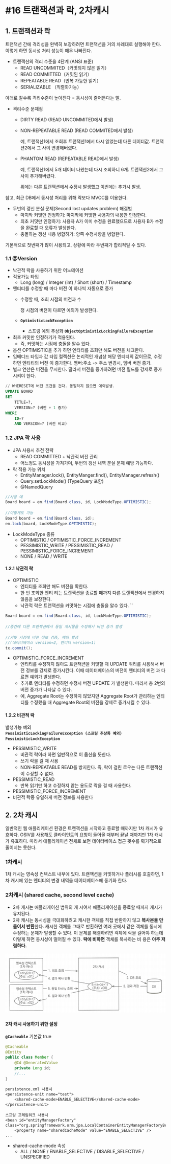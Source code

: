 # \#16 트랜잭션과 락, 2차캐시

## 1. 트랜잭션과 락 

트랜잭션 간에 격리성을 완벽히 보장하려면 트랜잭션을 거의 차례대로 실행해야 한다. 이렇게 하면 동시성 처리 성능이 매우 나빠진다.

* 트랜잭션의 격리 수준을 4단계 \(ANSI 표준\)
  * READ UNCOMMITED（커밋되지 않은 읽기）
  * READ COMMITTED（커밋된 읽기）
  * REPEATABLE READ（반복 가능한 읽기）
  * SERIALIZABLE （직렬화가능）

아래로 갈수록 격리수준이 높아진다 = 동시성이 줄어든다는 말.

* 격리수준 문제점 
  * DIRTY READ \(READ UNCOMMITED에서 발생\)
  * NON-REPEATABLE READ \(READ COMMITED에서 발생\)

    예, 트랜잭션1에서 조회후 트랜잭션1에서 다시 읽었는데 다른 데이터값. 트랜잭션2에서 그 사이 변경해버렸다.

  * PHANTOM READ \(REPEATABLE READ에서 발생\)

    예, 트랜잭션1에서 5개 데이터 나왔는데 다시 조회하니 6개. 트랜잭션2에서 그사이 추가해버렸다.

    위에는 다른 트랜잭션에서 수정시 발생했고 이번에는 추가시 발생.

참고, 최근 DB에서 동시성 처리를 위해 락보다 MVCC를 이용한다.

* 두번의 갱신 분실 문제\(Second lost updates problem\) 해결법 
  * 마지막 커밋만 인정하기: 마지막에 커밋한 사용자의 내용만 인정한다. 
  * 최초 커밋만 인정하기: 사용자 A가 이미 수정을 완료했으므로 사용자 B가 수정을 완료할 때 오류가 발생한다. 
  * 충돌하는 갱신 내용 병합하기: 양쪽 수정사항을 병합한다.

기본적으로 첫번째가 많이 사용되고, 상황에 따라 두번째가 합리적일 수 있다.

### 1.1 @Version

* 낙관적 락을 사용하기 위한 어노테이션
* 적용가능 타입
  *  Long \(long\)
     / Integer \(int\)
     / Short \(short\)
     / Timestamp
* 엔티티를 수정할 때 마다 버전
  이 하나씩 자동으로 증가
  * 수정할 때, 조회 시점의 버전과 수

    정 시점의 버전이 다르면 예외가 발생한다.
  * **`OptimisticLockException`**
    * 스프링 예외 추상화 **`ObjectOptimisticLockingFailureException`**
* 최초 커밋만 인정하기가 적용된다.
  * 즉, 커밋하는 시점에 충돌을 알수 있다.
* 옵션 OPTIMISTIC을 추가
  하면 엔티티를 조회만 해도 버전을 체크한다.
* 임베디드 타입과 값 타입 컬렉션은 논리적인 개념상 해당 엔티티의 값이므로, 수정하면 엔티티의 버전 이 증가한다. 멤버:주소 -&gt; 주소 변경시, 멤버 버전 증가.
* 벌크 연산은 버전을 무시한다. 딸라서 버전을 증가하려면 버전 필드를 강제로 증가시켜야 한다.

```sql
// WHERESET에 버전 조건을 건다. 동일하지 않으면 예외발생.
UPDATE BOARD
SET
    TITLE=?,
    VERSION=? (버전 + 1 증가)
WHERE
    ID=?
    AND VERSION=? (버전 비교) 
```

### 1.2 JPA 락 사용

* JPA 사용시 추천 전략 
  * READ COMMITTED + 낙관적 버전 관리 
  * 어느정도 동시성을 가져가며, 두번의 갱신 내역 분실 문제 예방 가능하다.
* 락 적용 가능 위치 
  * EntityManager.lock\(\), EntityManger.find\(\), EntityManager.refresh\(\) 
  * Query.setLockMode\(\) \(TypeQuery 포함\) 
  * @NamedQuery

```java
//사용 예
Board board = em.find(Board.class, id, LockModeType.OPTIMISTIC);

//이렇게도 가능
Board board = em.find(Board.class, id);
em.lock(board, LockModeType.OPTIMISTIC);
```

* LockModeType 종류 
  * OPTIMISTIC / OPTIMISTIC\_FORCE\_INCREMENT 
  * PESSIMISTIC\_WRITE / PESSIMISTIC\_READ / PESSIMISTIC\_FORCE\_INCREMENT 
  * NONE / READ / WRITE

#### 1.2.1 낙관적 락 

* OPTIMISTIC 
  * 엔티티를 조회만 해도 버전을 확한다.
  * 한 번 조회한 엔티 티는 트랜잭션을 종료할 때까지 다른 트랜잭션에서 변경하지 않음을 보장한다.
  * 낙관적 락은 트랜잭션을 커밋하는 시점에 충돌을 알수 있다. ``

```java
Board board = em.find(Board.class, id, LockModeType.OPTIMISTIC);

//중간에 다른 트랜잭션에서 동일 게시물을 수정해서 버전 증가 발생

//커밋 시점에 버전 정보 검증, 예외 발생
//(데이터베이스 version=2, 엔티티 version=1)
tx.commit();
```

* OPTIMISTIC\_FORCE\_INCREMENT 
  * 엔티티를 수정하지 않아도 트랜잭션을 커밋할 때 UPDATE 쿼리를 사용해서 버전 정보를 강제로 증가시킨다. 이때 데이터베이스의 버전이 엔티티의 버전 과 다르면 예외가 발생한다. 
  * 추가로 엔티티를 수정하면 수정시 버전 UPDATE 가 발생한다. 따라서 총 2번의 버전 증가가 나타날 수 있다.
  * 예, Aggregate Root는 수정하지 않았지만 Aggregate Root가 관리하는 엔티티를 수정했을 때 Aggregate Root의 버전을 강제로 증가시킬 수 있다.

#### 1.2.2 비관적 락 

발생가능 예외  
**`PessimisticLockingFailureException (스프링 추상화 예외)`** **`PessimisticLockException`**

* PESSIMISTIC\_WRITE 
  * 비관적 락이라 하면 일반적으로 이 옵션을 뜻한다.
  * 쓰기 락을 걸 때 사용
  * NON-REPEATABLE READ를 방지한다. 즉, 락이 걸린 로우는 다른 트랜잭션이 수정할 수 없다.
* PESSIMISTIC\_READ 
  * 반복 읽기만 하고 수정하지 않는 용도로 락을 걸 때 사용한다.
*  PESSIMISTIC\_FORCE\_INCREMENT
  * 비관적 락중 유일하게 버전 정보를 사용한다

## 2. 2차 캐시

일반적인 웹 애플리케이션 환경은 트랜잭션을 시작하고 종료할 때까지만 1차 캐시가 유효하다. OSIV를 사용해도 클라이언트의 요청이 들어올 때부터 끝날 때까지만 1차 캐시가 유효하다. 따라서 애플리케이션 전체로 보면 데이터베이스 접근 횟수를 획기적으로 줄이지는 못한다.

### 1차캐시 

1차 캐시는 영속성 컨텍스트 내부에 있다. 트랜잭션을 커밋하거나 플러시를 호출하면, 1차 캐시에 있는 엔티티의 변경 내역을 데이터베이스에 동기화 한다.

### 2차캐시  \(shared cache, second level cache\)

* 2차 캐시는 애플리케이션 범위의 캐
  시여서 애플리케이션을 종료할 때까지 캐시가 유지된다.
* 2차 캐시는 동시성을 극대화하려고 캐시한 객체를 직접 반환하지 않고 **복사본을 만들어서 반환**한다. 캐시한 객체를 그대로 반환하면 여러 곳에서 같은 객체를 동시에 수정하는 문제가 발생할 수 있다. 이 문제를 해결하려면 객체에 락을 걸어야 하는데 이렇게 하면 동시성이 떨어질 수 있다. **락에 비하면** 객체를 복사하는 비
  용은 **아주 저렴하다.**

![&#xAE40;&#xC601;&#xD55C;, &#x300C;&#xC790;&#xBC14; ORM &#xD45C;&#xC900; JPA &#xD504;&#xB85C;&#xADF8;&#xB798;&#xBC0D;&#x300D;, &#xC5D0;&#xC774;&#xCF58;, 2015](../../.gitbook/assets/image%20%2857%29.png)

#### 2차 캐시 사용하기 위한 설정 

**`@Cacheable`** 기본값 true

```java
@Cacheable
@Entity
public class Member {
    @Id @GeneratedValue
    private Long id;
    //...
}
```

```markup
persistence.xml 사용시
<persistence-unit name="test">
    <shared-cache-mode>ENABLE_SELECTIVE</shared-cache-mode>
</persistence-unit>

스프링 프레임워크 사용시 
<bean id="entityManagerFactory" class="org.springframework.orm.jpa.LocalContainerEntityManagerFactoryBean">
    <property name="sharedCacheMode" value="ENABLE_SELECTIVE" />
...
```

* shared-cache-mode 속성
  * ALL / NONE / ENABLE\_SELECTIVE / DISABLE\_SELECTIVE / UNSPECIFIED







